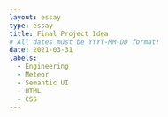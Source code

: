 ```yaml
---
layout: essay
type: essay
title: Final Project Idea
# All dates must be YYYY-MM-DD format!
date: 2021-03-31
labels:
  - Engineering
  - Meteor
  - Semantic UI
  - HTML
  - CSS
---
```

